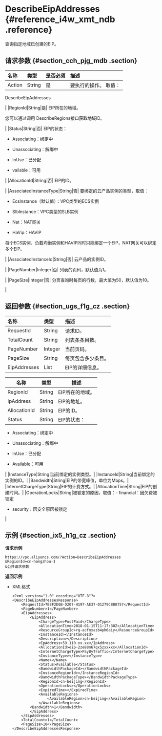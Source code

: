 # DescribeEipAddresses {#reference_i4w_xmt_ndb .reference}

查询指定地域已创建的EIP。

## 请求参数 {#section_cch_pjg_mdb .section}

|名称|类型|是否必须|描述|
|:-|:-|:---|:-|
|Action|String|是| 要执行的操作。 取值：

 DescribeEipAddresses

 |
|RegionId|String|是| EIP所在的地域。

 您可以通过调用 DescribeRegions接口获取地域ID。

 |
|Status|String|否| EIP的状态：

-   Associating：绑定中

-   Unassociating：解绑中

-   InUse：已分配

-   vailable：可用


 |
|AllocationId|String|否| EIP的ID。

 |
|AssociatedInstanceType|String|否| 要绑定的云产品实例的类型，取值：

 -   EcsInstance（默认值）：VPC类型的ECS实例

-   SlbInstance：VPC类型的SLB实例

-   Nat：NAT网关

-   HaVip：HAVIP


 每个ECS实例、负载均衡实例和HAVIP同时只能绑定一个EIP，NAT网关可以绑定多个EIP。

 |
|AssociatedInstanceId|String|否| 云产品的实例ID。

 |
|PageNumber|Integer|否| 列表的页码，默认值为1。

 |
|PageSize|Integer|否| 分页查询时每页的行数，最大值为50，默认值为10。

 |

## 返回参数 {#section_ugs_f1g_cz .section}

|名称|类型|描述|
|:-|:-|:-|
|RequestId|String|请求ID。|
|TotalCount|String|列表条条目数。|
|PageNumber|Integer|当前页码。|
|PageSize|String|每页包含多少条目。|
|EipAddresses|List|EIP的详细信息。|

|名称|类型|描述|
|--|--|--|
|RegionId|String|EIP所在的地域。|
|IpAddress|String|EIP的地址。|
|AllocationId|String|EIP的ID。|
|Status|String| EIP的状态：

-   Associating：绑定中

-   Unassociating：解绑中

-   InUse：已分配

-   Available：可用


 |
|InstanceType|String|当前绑定的实例类型。|
|InstanceId|String|当前绑定的实例的ID。|
|Bandwidth|String|EIP的带宽峰值，单位为Mbps。|
|InternetChargeType|String|EIP的计费方式。|
|AllocationTime|String|EIP的创建时间。|
|OperationLocks|String|被锁定的原因，取值：-   financial：因欠费被锁定

-   security：因安全原因被锁定


|

## 示例 {#section_ix5_h1g_cz .section}

**请求示例**

``` {#createVPCpub}
https://vpc.aliyuncs.com/?Action=DescribeEipAddresses
&RegionId=cn-hangzhou-1
&公共请求参数
```

**返回示例**

-   XML格式

    ```
    <?xml version="1.0" encoding="UTF-8"?>
    <DescribeEipAddressesResponse>
    	<RequestId>7EEF2D6B-D207-4197-AE37-01279C888757</RequestId>
    	<PageNumber>1</PageNumber>
    	<EipAddresses>
    		<EipAddress>
    			<ChargeType>PostPaid</ChargeType>
    			<AllocationTime>2018-01-15T11:17:30Z</AllocationTime>
    			<ResourceGroupId>rg-acfmxazb4ph6aiy</ResourceGroupId>
    			<InstanceId></InstanceId>
    			<Description></Description>
    			<IpAddress>59.110.xx.xx</IpAddress>
    			<AllocationId>eip-2ze88m67qx5zxxxxx</AllocationId>
    			<InternetChargeType>PayByTraffic</InternetChargeType>
    			<InstanceType></InstanceType>
    			<Name></Name>
    			<Status>Available</Status>
    			<BandwidthPackageId></BandwidthPackageId>
    			<InstanceRegionId></InstanceRegionId>
    			<BandwidthPackageType></BandwidthPackageType>
    			<RegionId>cn-beijing</RegionId>
    			<OperationLocks></OperationLocks>
    			<ExpiredTime></ExpiredTime>
    			<AvailableRegions>
    				<AvailableRegion>cn-beijing</AvailableRegion>
    			</AvailableRegions>
            <Bandwidth>1</Bandwidth>
    		</EipAddress>
    	</EipAddresses>
    	<TotalCount>1</TotalCount>
    	<PageSize>10</PageSize>
    </DescribeEipAddressesResponse>
    ```


